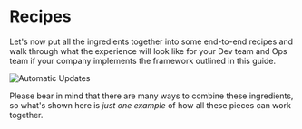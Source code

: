 # Recipes

Let's now put all the ingredients together into some end-to-end recipes and walk through what the experience will look
like for your Dev team and Ops team if your company implements the framework outlined in this guide.

![Automatic Updates](/img/guides/production-framework/recipe.jpg)

Please bear in mind that there are many ways to combine these ingredients, so what's shown here is _just one example_ of
how all these pieces can work together.
